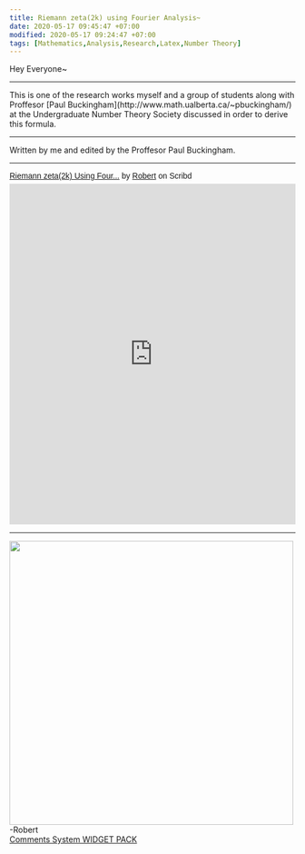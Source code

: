```yaml
---
title: Riemann zeta(2k) using Fourier Analysis~
date: 2020-05-17 09:45:47 +07:00
modified: 2020-05-17 09:24:47 +07:00
tags: [Mathematics,Analysis,Research,Latex,Number Theory]
---
```

Hey Everyone~  
<hr>
This is one of the research works myself and a group of students along with Proffesor [Paul Buckingham](http://www.math.ualberta.ca/~pbuckingham/) at the Undergraduate Number Theory Society discussed in order to derive this formula.
<hr>
Written by me and edited by the Proffesor Paul Buckingham. 
<hr>
<p  style="   margin: 12px auto 6px auto;   font-family: Helvetica,Arial,Sans-serif;   font-style: normal;   font-variant: normal;   font-weight: normal;   font-size: 14px;   line-height: normal;   font-size-adjust: none;   font-stretch: normal;   -x-system-font: none;   display: block;"   ><a title="View Riemann zeta(2k) Using Fourier Analysis on Scribd" href="https://www.scribd.com/document/462045997/Riemann-zeta-2k-Using-Fourier-Analysis#from_embed"  style="text-decoration: underline;">Riemann zeta(2k) Using Four...</a> by <a title="View Robert's profile on Scribd" href="https://www.scribd.com/user/302728348/Robert#from_embed"  style="text-decoration: underline;">Robert</a> on Scribd</p><iframe class="scribd_iframe_embed" title="Riemann zeta(2k) Using Fourier Analysis" src="https://www.scribd.com/embeds/462045997/content?start_page=1&view_mode=scroll&access_key=key-toQIX75tP5XFnmri87qE" data-auto-height="true" data-aspect-ratio="0.7080062794348508" scrolling="no" width="100%" height="600" frameborder="0"></iframe>

<hr>
<img src = " https://i.pinimg.com/originals/44/45/bb/4445bb83437c0e30ddbd765f9def568b.jpg" width = "500" height = "500">  
-Robert

<div id="wpac-comment"></div>
<script type="text/javascript">
wpac_init = window.wpac_init || [];
wpac_init.push({widget: 'Comment', id: 26271});
(function() {
    if ('WIDGETPACK_LOADED' in window) return;
    WIDGETPACK_LOADED = true;
    var mc = document.createElement('script');
    mc.type = 'text/javascript';
    mc.async = true;
    mc.src = 'https://embed.widgetpack.com/widget.js';
    var s = document.getElementsByTagName('script')[0]; s.parentNode.insertBefore(mc, s.nextSibling);
})();
</script>
<a href="https://widgetpack.com" class="wpac-cr">Comments System WIDGET PACK</a>
